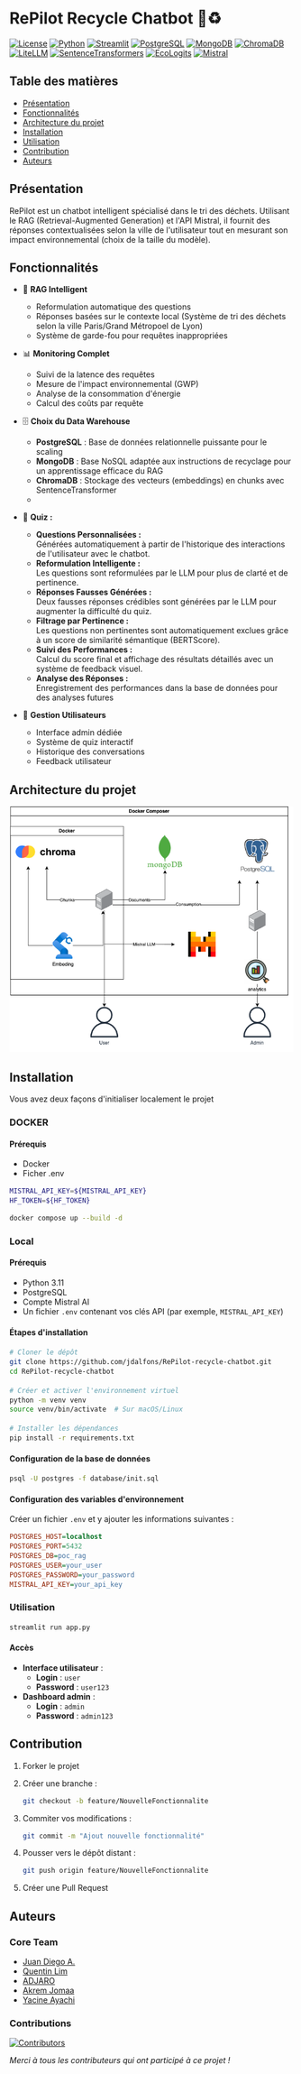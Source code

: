 # RePilot Recycle Chatbot 🤖♻️

[![License](https://img.shields.io/badge/License-MIT-blue.svg)](https://opensource.org/licenses/MIT)
[![Python](https://img.shields.io/badge/Python-3.9%2B-blue)](https://www.python.org/)
[![Streamlit](https://img.shields.io/badge/Streamlit-1.28-red)](https://streamlit.io/)
[![PostgreSQL](https://img.shields.io/badge/PostgreSQL-15.0-blue)](https://www.postgresql.org/)
[![MongoDB](https://img.shields.io/badge/MongoDB-6.0-green)](https://www.mongodb.com/)
[![ChromaDB](https://img.shields.io/badge/ChromaDB-0.4.15-orange)](https://www.trychroma.com/)
[![LiteLLM](https://img.shields.io/badge/LiteLLM-1.0-yellow)](https://github.com/BerriAI/litellm)
[![SentenceTransformers](https://img.shields.io/badge/SentenceTransformers-2.2.2-blueviolet)](https://www.sbert.net/)
[![EcoLogits](https://img.shields.io/badge/EcoLogits-Enabled-green)](https://github.com/your-org/ecologits)
[![Mistral](https://img.shields.io/badge/Mistral%20AI-API-purple)](https://mistral.ai/)

## Table des matières

- [Présentation](#présentation)
- [Fonctionnalités](#fonctionnalités)
- [Architecture du projet](#architecture-du-projet)
- [Installation](#installation)
- [Utilisation](#utilisation)
- [Contribution](#contribution)
- [Auteurs](#auteurs)

## Présentation

RePilot est un chatbot intelligent spécialisé dans le tri des déchets. Utilisant le RAG (Retrieval-Augmented Generation) et l'API Mistral, il fournit des réponses contextualisées selon la ville de l'utilisateur tout en mesurant son impact environnemental (choix de la taille du modèle).

## Fonctionnalités

- 🎯 **RAG Intelligent**
  - Reformulation automatique des questions
  - Réponses basées sur le contexte local (Système de tri des déchets selon la ville Paris/Grand Métropoel de Lyon)
  - Système de garde-fou pour requêtes inappropriées

- 📊 **Monitoring Complet**
  - Suivi de la latence des requêtes
  - Mesure de l'impact environnemental (GWP)
  - Analyse de la consommation d'énergie
  - Calcul des coûts par requête

- 🗄️ **Choix du Data Warehouse**
  - **PostgreSQL** : Base de données relationnelle puissante pour le scaling
  - **MongoDB** : Base NoSQL adaptée aux instructions de recyclage pour un apprentissage efficace du RAG
  - **ChromaDB** : Stockage des vecteurs (embeddings) en chunks avec SentenceTransformer
  - 
- 🚀 **Quiz :**
  - **Questions Personnalisées :**  
  Générées automatiquement à partir de l'historique des interactions de l'utilisateur avec le chatbot.  
  - **Reformulation Intelligente :**  
  Les questions sont reformulées par le LLM pour plus de clarté et de pertinence.  
  - **Réponses Fausses Générées :**  
  Deux fausses réponses crédibles sont générées par le LLM pour augmenter la difficulté du quiz.  
  - **Filtrage par Pertinence :**  
  Les questions non pertinentes sont automatiquement exclues grâce à un score de similarité sémantique (BERTScore).  
  - **Suivi des Performances :**  
  Calcul du score final et affichage des résultats détaillés avec un système de feedback visuel.  
  - **Analyse des Réponses :**  
  Enregistrement des performances dans la base de données pour des analyses futures
  
- 👥 **Gestion Utilisateurs**
  - Interface admin dédiée
  - Système de quiz interactif
  - Historique des conversations
  - Feedback utilisateur

## Architecture du projet

![Architecture du projet](assets/LLM_architecture.png)

## Installation
Vous avez deux façons d'initialiser localement le projet

### DOCKER

#### Prérequis

- Docker
- Ficher .env 
```sh
MISTRAL_API_KEY=${MISTRAL_API_KEY}
HF_TOKEN=${HF_TOKEN}
```

```sh
docker compose up --build -d
```
### Local

#### Prérequis

- Python 3.11
- PostgreSQL
- Compte Mistral AI
- Un fichier `.env` contenant vos clés API (par exemple, `MISTRAL_API_KEY`)

#### Étapes d'installation

```bash
# Cloner le dépôt
git clone https://github.com/jdalfons/RePilot-recycle-chatbot.git
cd RePilot-recycle-chatbot

# Créer et activer l'environnement virtuel
python -m venv venv
source venv/bin/activate  # Sur macOS/Linux

# Installer les dépendances
pip install -r requirements.txt
```

#### Configuration de la base de données

```bash
psql -U postgres -f database/init.sql
```

#### Configuration des variables d'environnement

Créer un fichier `.env` et y ajouter les informations suivantes :

```ini
POSTGRES_HOST=localhost
POSTGRES_PORT=5432
POSTGRES_DB=poc_rag
POSTGRES_USER=your_user
POSTGRES_PASSWORD=your_password
MISTRAL_API_KEY=your_api_key
```

### Utilisation

```bash
streamlit run app.py
```

#### Accès

- **Interface utilisateur**  :
  - **Login** : `user`
  - **Password** : `user123`
- **Dashboard admin** :
  - **Login** : `admin`
  - **Password** : `admin123`

## Contribution

1. Forker le projet
2. Créer une branche :

   ```bash
   git checkout -b feature/NouvelleFonctionnalite
   ```

3. Commiter vos modifications :

   ```bash
   git commit -m "Ajout nouvelle fonctionnalité"
   ```

4. Pousser vers le dépôt distant :

   ```bash
   git push origin feature/NouvelleFonctionnalite
   ```

5. Créer une Pull Request

## Auteurs

### Core Team

- [Juan Diego A.](https://github.com/jdalfons) 
- [Quentin Lim](https://github.com/QL2111) 
- [ADJARO](https://github.com/Adjaro) 
- [Akrem Jomaa](https://github.com/akremjomaa) 
- [Yacine Ayachi]()

### Contributions

[![Contributors](https://contrib.rocks/image?repo=jdalfons/RePilot-recycle-chatbot)](https://github.com/jdalfons/RePilot-recycle-chatbot/graphs/contributors)

_Merci à tous les contributeurs qui ont participé à ce projet !_
